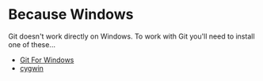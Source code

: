 # Because Windows

Git doesn't work directly on Windows. To work with Git you'll need to install one of these...

-   [Git For Windows](https://gitforwindows.org)
-   [cygwin](https://www.cygwin.com)
